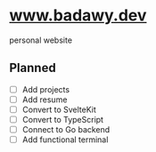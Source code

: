 # www.badawy.dev

personal website

## Planned

- [ ] Add projects
- [ ] Add resume
- [ ] Convert to SvelteKit
- [ ] Convert to TypeScript
- [ ] Connect to Go backend
- [ ] Add functional terminal